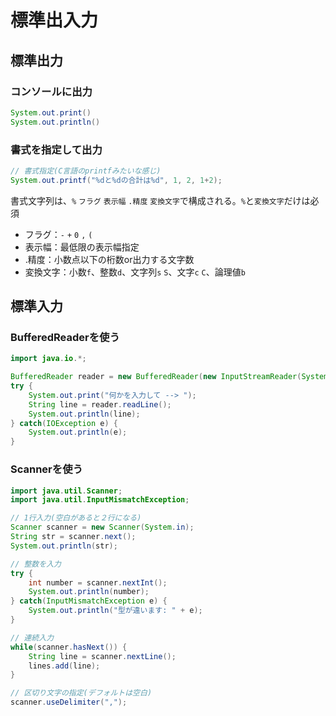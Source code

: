 # 標準出入力





## 標準出力



### コンソールに出力

```java
System.out.print()
System.out.println()
```



### 書式を指定して出力

```java
// 書式指定(C言語のprintfみたいな感じ)
System.out.printf("%dと%dの合計は%d", 1, 2, 1+2);
```

書式文字列は、`%` `フラグ` `表示幅` `.精度` `変換文字`で構成される。`%`と`変換文字`だけは必須

* フラグ：`-` `+` `0` `,` `(`
* 表示幅：最低限の表示幅指定
* .精度：小数点以下の桁数or出力する文字数
* 変換文字：小数`f`、整数`d`、文字列`s` `S`、文字`c` `C`、論理値`b`





## 標準入力



### BufferedReaderを使う

```java
import java.io.*;

BufferedReader reader = new BufferedReader(new InputStreamReader(System.in));
try {
    System.out.print("何かを入力して --> ");
    String line = reader.readLine();
    System.out.println(line);
} catch(IOException e) {
    System.out.println(e);
}
```



### Scannerを使う

```java
import java.util.Scanner;
import java.util.InputMismatchException;

// 1行入力(空白があると２行になる)
Scanner scanner = new Scanner(System.in);
String str = scanner.next();
System.out.println(str);

// 整数を入力
try {
    int number = scanner.nextInt();
    System.out.println(number);
} catch(InputMismatchException e) {
    System.out.println("型が違います: " + e);
}

// 連続入力
while(scanner.hasNext()) {
    String line = scanner.nextLine();
    lines.add(line);
}

// 区切り文字の指定(デフォルトは空白)
scanner.useDelimiter(",");
```









































